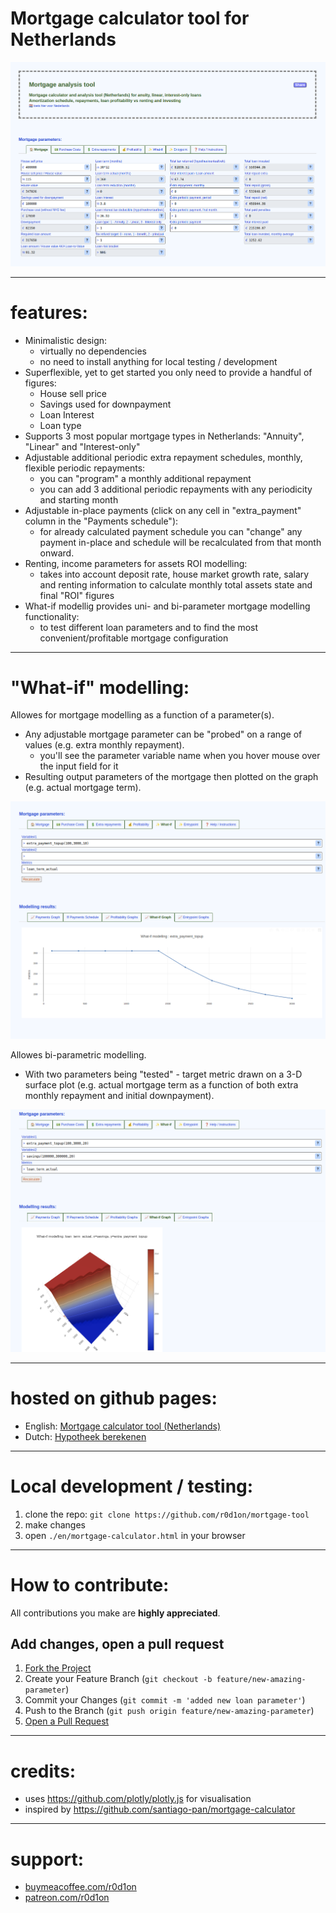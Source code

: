 # Mortgage calculator tool for Netherlands

![Tool screenshot](images/screenshot.png)

---
# features:

* Minimalistic design:
    - virtually no dependencies
    - no need to install anything for local testing / development
* Superflexible, yet to get started you only need to provide a handful of figures:
    - House sell price
    - Savings used for downpayment
    - Loan Interest
    - Loan type
* Supports 3 most popular mortgage types in Netherlands: "Annuity", "Linear" and "Interest-only"
* Adjustable additional periodic extra repayment schedules, monthly, flexible periodic repayments:
    - you can "program" a monthly additional repayment
    - you can add 3 additional periodic repayments with any periodicity and starting month
* Adjustable in-place payments (click on any cell in "extra_payment" column in the "Payments schedule"):
    - for already calculated payment schedule you can "change" any payment in-place and schedule will be recalculated from that month onward.
* Renting, income parameters for assets ROI modelling:
    - takes into account deposit rate, house market growth rate, salary and renting information to calculate monthly total assets state and final "ROI" figures
* What-if modellig provides uni- and bi-parameter mortgage modelling functionality:
    - to test different loan parameters and to find the most convenient/profitable mortgage configuration

---
# "What-if" modelling:

Allowes for mortgage modelling as a function of a parameter(s).
* Any adjustable mortgage parameter can be "probed" on a range of values (e.g. extra monthly repayment).
    - you'll see the parameter variable name when you hover mouse over the input field for it
* Resulting output parameters of the mortgage then plotted on the graph (e.g. actual mortgage term).

![what-if analysis, 2d](images/screenshot-whatif.png)

Allowes bi-parametric modelling.
* With two parameters being "tested" - target metric drawn on a 3-D surface plot (e.g. actual mortgage term as a function of both extra monthly repayment and initial downpayment).

![what-if analysis, 3d](images/screenshot-whatif2.png)

---
# hosted on github pages:

 * English: [Mortgage calculator tool (Netherlands)](https://hypotheek-bereken.com/en/mortgage-calculator.html)
 * Dutch: [Hypotheek berekenen](https://hypotheek-bereken.com/nl/rekenmachine.html)

---
# Local development / testing:

1. clone the repo: `git clone https://github.com/r0d1on/mortgage-tool`
2. make changes
3. open `./en/mortgage-calculator.html` in your browser


---
# How to contribute:

All contributions you make are **highly appreciated**.


## Add changes, open a pull request

1. [Fork the Project](https://docs.github.com/articles/fork-a-repo) 
2. Create your Feature Branch (`git checkout -b feature/new-amazing-parameter`)
3. Commit your Changes (`git commit -m 'added new loan parameter'`)
4. Push to the Branch (`git push origin feature/new-amazing-parameter`)
5. [Open a Pull Request](https://docs.github.com/articles/using-pull-requests)


---
# credits:

 * uses https://github.com/plotly/plotly.js for visualisation
 * inspired by https://github.com/santiago-pan/mortgage-calculator


---
# support:

 * [buymeacoffee.com/r0d1on](https://buymeacoffee.com/r0d1on)
 * [patreon.com/r0d1on](https://patreon.com/r0d1on)




